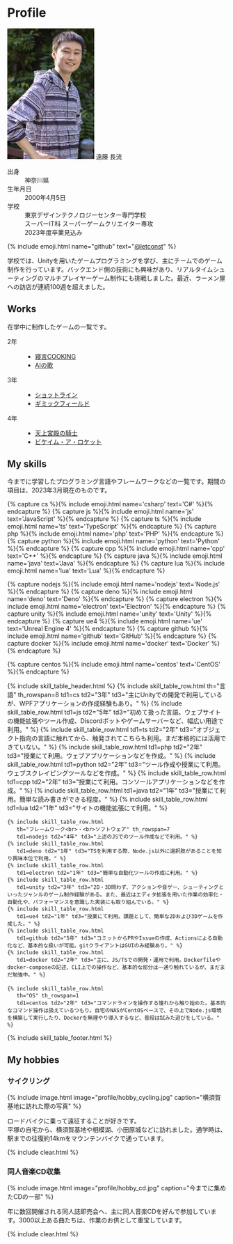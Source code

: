 # Profile

<div class="profile">
    <img src="/assets/images/profile/me.jpg" width="200px">
    <span class="profile-name">遠藤 長流</span>
    <dl>
        <dt>出身</dt>
        <dd>神奈川県</dd>
        <dt>生年月日</dt>
        <dd>2000年4月5日</dd>
        <dt>学校</dt>
        <dd>
            東京デザインテクノロジーセンター専門学校<br>
            スーパーIT科 スーパーゲームクリエイター専攻<br>
            <span class="supper right">2023年度卒業見込み</span>
        </dd>
    </dl>
</div>

{% include emoji.html name="github" text="[@letconst](https://github.com/letconst)" %}

学校では、Unityを用いたゲームプログラミングを学び、主にチームでのゲーム制作を行っています。バックエンド側の技術にも興味があり、リアルタイムシューティングのマルチプレイヤーゲーム制作にも挑戦しました。最近、ラーメン屋への訪店が連続100週を超えました。

## Works

在学中に制作したゲームの一覧です。

<dl class="works">
    <dt>2年</dt>
    <dd>
        <ul>
            <li><a href="/pages/negoto-cooking">寝言COOKING</a></li>
            <li><a href="/pages/song-for-ai">AIの歌</a></li>
        </ul>
    </dd>
    <dt>3年</dt>
    <dd>
        <ul>
            <li><a href="/pages/shotline">ショットライン</a></li>
            <li><a href="/pages/gimmick-field">ギミックフィールド</a></li>
        </ul>
    </dd>
    <dt>4年</dt>
    <dd>
        <ul>
            <li><a href="/pages/knight-of-heavenly-palace">天上宮殿の騎士</a></li>
            <li><a href="/pages/became-a-rocket">ビケイム・ア・ロケット</a></li>
        </ul>
    </dd>
</dl>

## My skills

今までに学習したプログラミング言語やフレームワークなどの一覧です。期間の項目は、2023年3月現在のものです。

{% capture cs %}{% include emoji.html name='csharp' text='C#' %}{% endcapture %}
{% capture js %}{% include emoji.html name='js' text='JavaScript' %}{% endcapture %}
{% capture ts %}{% include emoji.html name='ts' text='TypeScript' %}{% endcapture %}
{% capture php %}{% include emoji.html name='php' text='PHP' %}{% endcapture %}
{% capture python %}{% include emoji.html name='python' text='Python' %}{% endcapture %}
{% capture cpp %}{% include emoji.html name='cpp' text='C++' %}{% endcapture %}
{% capture java %}{% include emoji.html name='java' text='Java' %}{% endcapture %}
{% capture lua %}{% include emoji.html name='lua' text='Lua' %}{% endcapture %}

{% capture nodejs %}{% include emoji.html name='nodejs' text='Node.js' %}{% endcapture %}
{% capture deno %}{% include emoji.html name='deno' text='Deno' %}{% endcapture %}
{% capture electron %}{% include emoji.html name='electron' text='Electron' %}{% endcapture %}
{% capture unity %}{% include emoji.html name='unity' text='Unity' %}{% endcapture %}
{% capture ue4 %}{% include emoji.html name='ue' text='Unreal Engine 4' %}{% endcapture %}
{% capture github %}{% include emoji.html name='github' text='GitHub' %}{% endcapture %}
{% capture docker %}{% include emoji.html name='docker' text='Docker' %}{% endcapture %}

{% capture centos %}{% include emoji.html name='centos' text='CentOS' %}{% endcapture %}

{% include skill_table_header.html %}
    {% include skill_table_row.html
       th="言語" th_rowspan=8
       td1=cs td2="3年" td3="主にUnityでの開発で利用しているが、WPFアプリケーションの作成経験もあり。" %}
    {% include skill_table_row.html
       td1=js td2="5年" td3="初めて扱った言語。ウェブサイトの機能拡張やツール作成、Discordボットやゲームサーバーなど、幅広い用途で利用。" %}
    {% include skill_table_row.html
       td1=ts td2="2年" td3="オブジェクト指向の言語に触れてから、触発されてこちらも利用。まだ本格的には活用できていない。" %}
    {% include skill_table_row.html
       td1=php td2="2年" td3="授業にて利用。ウェブアプリケーションなどを作成。" %}
    {% include skill_table_row.html
       td1=python td2="2年" td3="ツール作成や授業にて利用。ウェブスクレイピングツールなどを作成。" %}
    {% include skill_table_row.html
       td1=cpp td2="2年" td3="授業にて利用。コンソールアプリケーションなどを作成。" %}
    {% include skill_table_row.html
       td1=java td2="1年" td3="授業にて利用。簡単な読み書きができる程度。" %}
    {% include skill_table_row.html
       td1=lua td2="1年" td3="サイトの機能拡張にて利用。" %}

    {% include skill_table_row.html
       th="フレームワーク<br>・<br>ソフトウェア" th_rowspan=7
       td1=nodejs td2="4年" td3="上述のJSでのツール作成などで利用。" %}
    {% include skill_table_row.html
       td1=deno td2="1年" td3="TSを利用する際、Node.js以外に選択肢があることを知り興味本位で利用。" %}
    {% include skill_table_row.html
       td1=electron td2="1年" td3="簡単な自動化ツールの作成に利用。" %}
    {% include skill_table_row.html
       td1=unity td2="3年" td3="2D・3D問わず、アクションや音ゲー、シューティングといったジャンルのゲーム制作経験がある。また、最近はエディタ拡張を用いた作業の効率化・自動化や、パフォーマンスを意識した実装にも取り組んでいる。" %}
    {% include skill_table_row.html
       td1=ue4 td2="1年" td3="授業にて利用。課題として、簡単な2Dおよび3Dゲームを作成した。" %}
    {% include skill_table_row.html
       td1=github td2="5年" td3="コミットからPRやIssueの作成、Actionsによる自動化など、基本的な扱いが可能。gitクライアントはGUIのみ経験あり。" %}
    {% include skill_table_row.html
       td1=docker td2="2年" td3="主に、JS/TSでの開発・運用で利用。Dockerfileやdocker-composeの記述、CLI上での操作など、基本的な部分は一通り触れているが、まだまだ勉強中。" %}

    {% include skill_table_row.html
       th="OS" th_rowspan=1
       td1=centos td2="2年" td3="コマンドラインを操作する憧れから触り始めた。基本的なコマンド操作は扱えているつもり。自宅のNASがCentOSベースで、その上でNode.js環境を構築して実行したり、Dockerを無理やり導入するなど、普段は試みた遊びをしている。" %}
{% include skill_table_footer.html %}

## My hobbies

### サイクリング

{% include image.html image="profile/hobby_cycling.jpg" caption="横須賀基地に訪れた際の写真" %}

ロードバイクに乗って遠征することが好きです。<br>
平塚の自宅から、横須賀基地や相模湖、小田原城などに訪れました。通学時は、駅までの往復約14kmをマウンテンバイクで通っています。

{% include clear.html %}

### 同人音楽CD収集

{% include image.html image="profile/hobby_cd.jpg" caption="今までに集めたCDの一部" %}

年に数回開催される同人誌即売会へ、主に同人音楽CDを好んで参加しています。3000以上ある曲たちは、作業のお供として重宝しています。

{% include clear.html %}
